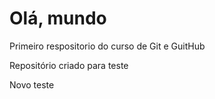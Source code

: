 # Olá, mundo
Primeiro respositorio do curso de Git e GuitHub

Repositório criado para teste

Novo teste
